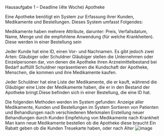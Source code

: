 Hausaufgabe 1 – Deadline (4te Woche)
Apotheke

 
Eine Apotheke benötigt ein System zur Erfassung ihrer Kunden, Medikamente und Bestellungen. Dieses System umfasst Folgendes:

Medikamente haben mehrere Attribute, darunter: Preis, Verfallsdatum, Name, Menge und die empfohlene Anwendung (für welche Krankheiten). Diese werden in einer Bestellung sein

Jeder Kunde hat eine ID, einen Vor- und Nachnamen. Es gibt jedoch zwei Arten: Gläubiger oder Schuldner
Gläubiger stellen die Unternehmen oder Einzelpersonen dar, von denen die Apotheke ihren Arzneimittelbestand bei Bedarf auffüllt
Schuldner repräsentieren die Kundschaft der Apotheke, Menschen, die kommen und ihre Medikamente kaufen.

Jeder Schuldner hat eine Liste der Medikamente, die er kauft, während die Gläubiger eine Liste der Medikamente haben, die er in den Bestand der Apotheke bringt.Diese befinden sich in einer Bestellung, die eine ID hat.

Die folgenden Methoden werden im System gefunden:
Anzeige aller Medikamente, Kunden und Bestellungen im System
Sortieren von Patienten und Behandlungen nach verschiedenen Merkmalen
Erstellung neuer Behandlungen durch Kunden
Empfehlung von Medikamente nach Krankheit
Man kann neue Medikamente bestellen ob die Apotheke diese braucht
Ein Rabatt geben ob die Kunden Treuekarte haben, oder nach Alter
![image](https://user-images.githubusercontent.com/114948493/199044941-35231555-fd8c-43a5-b300-835ae023e43b.png)









